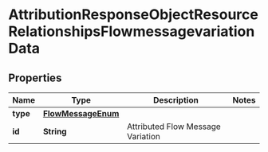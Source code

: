 # AttributionResponseObjectResourceRelationshipsFlowmessagevariationData

## Properties
Name | Type | Description | Notes
------------ | ------------- | ------------- | -------------
**type** | [**FlowMessageEnum**](FlowMessageEnum.md) |  | 
**id** | **String** | Attributed Flow Message Variation | 
